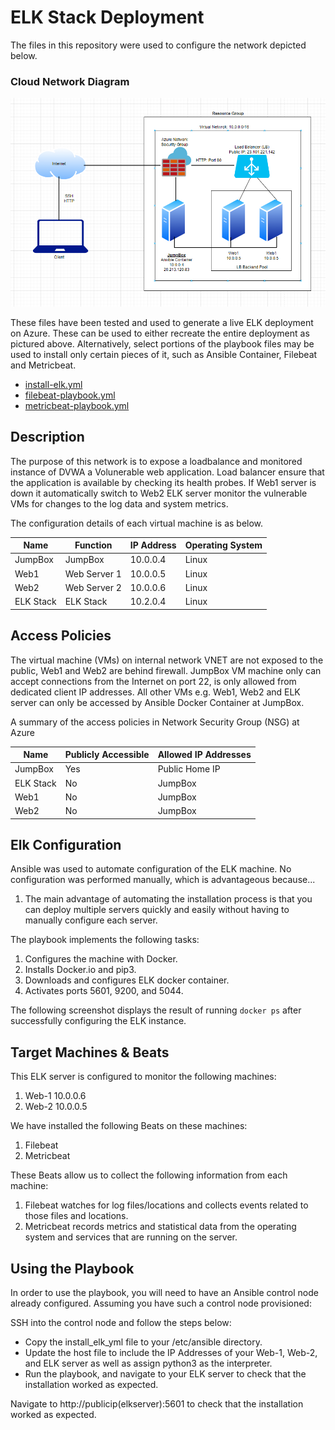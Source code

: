 # ELK Stack Deployment

The files in this repository were used to configure the network depicted below.
### Cloud Network Diagram

![Diagram](Diagrams/Network-Diagram.png)

These files have been tested and used to generate a live ELK deployment on Azure. These can be used to either recreate the entire deployment as pictured above. Alternatively, select portions of the playbook files may be used to install only certain pieces of it, such as Ansible Container, Filebeat and Metricbeat.

- [install-elk.yml](Ansible/filebeat-playbook.yml.txt)
- [filebeat-playbook.yml](Ansible/filebeat-playbook.yml.txt)
- [metricbeat-playbook.yml](Ansible/metricbeat-playbook.yml.txt)

## Description
The purpose of this network is to expose a loadbalance and monitored instance of DVWA a Volunerable web application. Load balancer ensure that the application is available by checking its health probes. If Web1 server is down it automatically switch to Web2
ELK server monitor the vulnerable VMs for changes to the log data and system metrics.

The configuration details of each virtual machine is as below.

| Name     | Function | IP Address | Operating System |
|----------|----------|------------|------------------|
| JumpBox  | JumpBox      | 10.0.0.4 | Linux            |
| Web1     | Web Server 1 | 10.0.0.5 | Linux            |
| Web2     | Web Server 2 | 10.0.0.6 | Linux            |
| ELK Stack| ELK Stack    | 10.2.0.4 | Linux            |

## Access Policies
The virtual machine (VMs) on internal network VNET are not exposed to the public, Web1 and Web2 are behind firewall.
JumpBox VM machine only can accept connections from the Internet on port 22, is only allowed from dedicated client IP addresses.
All other VMs e.g. Web1, Web2 and ELK server can only be accessed by Ansible Docker Container at JumpBox.

A summary of the access policies in Network Security Group (NSG) at Azure

| Name     | Publicly Accessible | Allowed IP Addresses |
|----------|---------------------|----------------------|
| JumpBox   | Yes                 | Public Home IP      |
| ELK Stack | No                  | JumpBox 			|
| Web1      | No                  | JumpBox 			|
| Web2      | No                  | JumpBox 			|

## Elk Configuration

Ansible was used to automate configuration of the ELK machine. No configuration was performed manually, which is advantageous because...
 1. The main advantage of automating the installation process is that you can deploy multiple servers quickly and easily without having to manually configure each server.

The playbook implements the following tasks:
1. Configures the machine with Docker.
2. Installs Docker.io and pip3.
3. Downloads and configures ELK docker container.
4. Activates ports 5601, 9200, and 5044.

The following screenshot displays the result of running `docker ps` after successfully configuring the ELK instance.

## Target Machines & Beats
This ELK server is configured to monitor the following machines:
1. Web-1 10.0.0.6
2. Web-2 10.0.0.5

We have installed the following Beats on these machines:
1. Filebeat
2. Metricbeat

These Beats allow us to collect the following information from each machine:
1. Filebeat watches for log files/locations and collects events related to those files and locations. 
2. Metricbeat records metrics and statistical data from the operating system and services that are running on the server.


## Using the Playbook
In order to use the playbook, you will need to have an Ansible control node already configured. Assuming you have such a control node provisioned: 

SSH into the control node and follow the steps below:
- Copy the install_elk_yml file to your /etc/ansible directory.
- Update the host file to include the IP Addresses of your Web-1, Web-2, and ELK server as well as assign python3 as the interpreter.
- Run the playbook, and navigate to your ELK server to check that the installation worked as expected.

Navigate to http://publicip(elkserver):5601 to check that the installation worked as expected. 